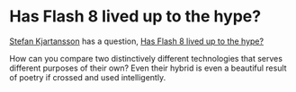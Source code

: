 # Has Flash 8 lived up to the hype?

[Stefan Kjartansson](http://www.armchairmedia.com/) has a question, [Has Flash 8 lived up to the hype?](http://www.say-so.org/view/zuvujw3x/)

How can you compare two distinctively different technologies that serves different purposes of their own? Even their hybrid is even a beautiful result of poetry if crossed and used intelligently.
